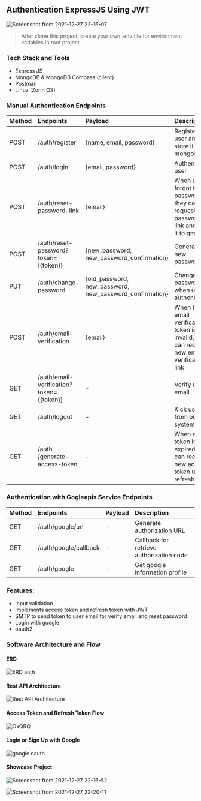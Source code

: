 ## Authentication ExpressJS Using JWT

![Screenshot from 2021-12-27 22-16-07](https://user-images.githubusercontent.com/66185022/147479929-150f9e31-8bac-4ff5-9794-2315de864bff.png)

> After clone this project, create your own .env file for environment variables in root project

### Tech Stack and Tools

- Express JS
- MongoDB & MongoDB Compass (client)
- Postman
- Linuz (Zorin OS)

### Manual Authentication Endpoints

| Method | Endpoints                                | Payload                                                 | Description                                                                                |
| :----- | :--------------------------------------- | :------------------------------------------------------ | :----------------------------------------------------------------------------------------- |
| POST   | /auth/register                           | {name, email, password}                                 | Register new user and store it into mongoDB                                                |
| POST   | /auth/login                              | {email, password}                                       | Authenticate user                                                                          |
| POST   | /auth/reset-password-link                | {email}                                                 | When user forgot their password, they can request reset password link and send it to gmail |
| POST   | /auth/reset-password?token={{token}}     | {new_password, new_password_confirmation}               | Generate new password                                                                      |
| PUT    | /auth/change-password                    | {old_password, new_password, new_password_confirmation} | Change password when user authenticated                                                    |
| POST   | /auth/email-verification                 | {email}                                                 | When the email verification token is invalid, user can request new email verification link |
| GET    | /auth/email-verification?token={{token}} | -                                                       | Verify user email                                                                          |
| GET    | /auth/logout                             | -                                                       | Kick user from our system                                                                  |
| GET    | /auth /generate-access-token             | -                                                       | When access token is expired, user can request a new access token using refresh token      |

### Authentication with Gogleapis Service Endpoints

| Method | Endpoints             | Payload | Description                              |
| :----- | :-------------------- | :------ | :--------------------------------------- |
| GET    | /auth/google/url      | -       | Generate authorization URL               |
| GET    | /auth/google/callback | -       | Callback for retrieve authorization code |
| GET    | /auth/google          | -       | Get google information profile           |

### Features:

- Input validation
- Implements access token and refresh token with JWT
- SMTP to send token to user email for verify email and reset password
- Login with google
- oauth2

### Software Architecture and Flow

#### ERD

![ERD auth](https://user-images.githubusercontent.com/66185022/147479010-e13437a3-40cf-4fba-9a0e-d8879d5b0dbe.jpg)

#### Rest API Architecture

![Rest API Architecture](https://user-images.githubusercontent.com/66185022/147479146-28d3af7f-180c-4f98-9bb9-807f0159a289.jpg)

#### Access Token and Refresh Token Flow

![OxQRQ](https://user-images.githubusercontent.com/66185022/147479296-b722db1b-8789-4486-b8aa-4798a1db3edd.png)

#### Login or Sign Up with Google

![google oauth](https://user-images.githubusercontent.com/66185022/147479433-db925d5c-1830-42bd-9b9e-ae72dbde037c.png)

#### Showcase Project

![Screenshot from 2021-12-27 22-16-52](https://user-images.githubusercontent.com/66185022/147479990-09cb5a1c-0b20-4055-b956-ce97762fdaa6.png)

![Screenshot from 2021-12-27 22-20-11](https://user-images.githubusercontent.com/66185022/147480274-9a5a6974-37df-4293-b009-ce25d5ebd087.png)
